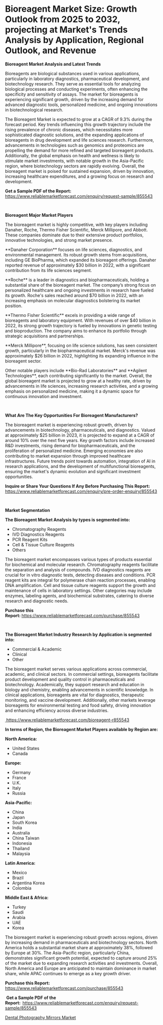 <p><h1>Bioreagent Market Size: Growth Outlook from 2025 to 2032, projecting at Market's Trends Analysis by Application, Regional Outlook, and Revenue</h1></p><p><strong>Bioreagent Market Analysis and Latest Trends</strong></p>
<p><p>Bioreagents are biological substances used in various applications, particularly in laboratory diagnostics, pharmaceutical development, and biotechnology research. They serve as essential tools for analyzing biological processes and conducting experiments, often enhancing the specificity and sensitivity of assays. The market for bioreagents is experiencing significant growth, driven by the increasing demand for advanced diagnostic tools, personalized medicine, and ongoing innovations in biotechnological research.</p><p>The Bioreagent Market is expected to grow at a CAGR of 9.3% during the forecast period. Key trends influencing this growth trajectory include the rising prevalence of chronic diseases, which necessitates more sophisticated diagnostic solutions, and the expanding applications of bioreagents in drug development and life sciences research. Furthermore, advancements in technologies such as genomics and proteomics are propelling the demand for more refined and targeted bioreagent products. Additionally, the global emphasis on health and wellness is likely to stimulate market investments, with notable growth in the Asia-Pacific region, where biotechnology sectors are rapidly evolving. Overall, the bioreagent market is poised for sustained expansion, driven by innovation, increasing healthcare expenditures, and a growing focus on research and development.</p></p>
<p><strong>Get a Sample PDF of the Report:&nbsp;</strong> <a href="https://www.reliablemarketforecast.com/enquiry/request-sample/855543?utm_campaign=1888&utm_medium=2&utm_source=Github&utm_content=ia&utm_term=04032025&utm_id=bioreagent">https://www.reliablemarketforecast.com/enquiry/request-sample/855543</a></p>
<p>&nbsp;</p>
<p><strong>Bioreagent Major Market Players</strong></p>
<p><p>The bioreagent market is highly competitive, with key players including Danaher, Roche, Thermo Fisher Scientific, Merck Millipore, and Abbott. These companies dominate due to their extensive product portfolios, innovative technologies, and strong market presence.</p><p>**Danaher Corporation** focuses on life sciences, diagnostics, and environmental management. Its robust growth stems from acquisitions, including GE BioPharma, which expanded its bioreagent offerings. Danaher reported revenue of approximately $30 billion in 2022, with a significant contribution from its life sciences segment.</p><p>**Roche** is a leader in diagnostics and biopharmaceuticals, holding a substantial share of the bioreagent market. The company’s strong focus on personalized healthcare and ongoing investments in research have fueled its growth. Roche's sales reached around $70 billion in 2022, with an increasing emphasis on molecular diagnostics bolstering its market position.</p><p>**Thermo Fisher Scientific** excels in providing a wide range of bioreagents and laboratory equipment. With revenues of over $40 billion in 2022, its strong growth trajectory is fueled by innovations in genetic testing and bioproduction. The company aims to enhance its portfolio through strategic acquisitions and partnerships.</p><p>**Merck Millipore**, focusing on life science solutions, has seen consistent growth, particularly in the biopharmaceutical market. Merck's revenue was approximately $26 billion in 2022, highlighting its expanding influence in the bioreagent sector.</p><p>Other notable players include **Bio-Rad Laboratories** and **Agilent Technologies**, each contributing significantly to the market. Overall, the global bioreagent market is projected to grow at a healthy rate, driven by advancements in life sciences, increasing research activities, and a growing emphasis on personalized medicine, making it a dynamic space for continuous innovation and investment.</p></p>
<p>&nbsp;</p>
<p><strong>What Are The Key Opportunities For Bioreagent Manufacturers?</strong></p>
<p><p>The bioreagent market is experiencing robust growth, driven by advancements in biotechnology, pharmaceuticals, and diagnostics. Valued at approximately $25 billion in 2023, it is projected to expand at a CAGR of around 10% over the next five years. Key growth factors include increased R&D investments, rising demand for biopharmaceuticals, and the proliferation of personalized medicine. Emerging economies are also contributing to market expansion through improved healthcare infrastructures. Future trends point towards automation, integration of AI in research applications, and the development of multifunctional bioreagents, ensuring the market's dynamic evolution and significant investment opportunities.</p></p>
<p><strong>Inquire or Share Your Questions If Any Before Purchasing This Report:</strong> <a href="https://www.reliablemarketforecast.com/enquiry/pre-order-enquiry/855543?utm_campaign=1888&utm_medium=2&utm_source=Github&utm_content=ia&utm_term=04032025&utm_id=bioreagent">https://www.reliablemarketforecast.com/enquiry/pre-order-enquiry/855543</a></p>
<p>&nbsp;</p>
<p><strong>Market Segmentation</strong></p>
<p><strong>The Bioreagent Market Analysis by types is segmented into:</strong></p>
<p><ul><li>Chromatography Reagents</li><li>IVD Diagnostics Reagents</li><li>PCR Reagent Kits</li><li>Cell & Tissue Culture Reagents</li><li>Others</li></ul></p>
<p><p>The bioreagent market encompasses various types of products essential for biochemical and molecular research. Chromatography reagents facilitate the separation and analysis of compounds. IVD diagnostics reagents are crucial for in vitro diagnostic tests, detecting diseases and conditions. PCR reagent kits are integral for polymerase chain reaction processes, enabling DNA amplification. Cell and tissue culture reagents support the growth and maintenance of cells in laboratory settings. Other categories may include enzymes, labeling agents, and biochemical substrates, catering to diverse research and diagnostic needs.</p></p>
<p><strong>Purchase this Report:&nbsp;</strong><a href="https://www.reliablemarketforecast.com/purchase/855543?utm_campaign=1888&utm_medium=2&utm_source=Github&utm_content=ia&utm_term=04032025&utm_id=bioreagent">https://www.reliablemarketforecast.com/purchase/855543</a></p>
<p>&nbsp;</p>
<p><strong>The Bioreagent Market Industry Research by Application is segmented into:</strong></p>
<p><ul><li>Commercial & Academic</li><li>Clinical</li><li>Other</li></ul></p>
<p><p>The bioreagent market serves various applications across commercial, academic, and clinical sectors. In commercial settings, bioreagents facilitate product development and quality control in pharmaceuticals and biotechnology. Academically, they support research and education in biology and chemistry, enabling advancements in scientific knowledge. In clinical applications, bioreagents are vital for diagnostics, therapeutic monitoring, and vaccine development. Additionally, other markets leverage bioreagents for environmental testing and food safety, driving innovation and enhancing efficiency across diverse industries.</p></p>
<p><a href="https://www.reliablemarketforecast.com/bioreagent-r855543?utm_campaign=1888&utm_medium=2&utm_source=Github&utm_content=ia&utm_term=04032025&utm_id=bioreagent">&nbsp;https://www.reliablemarketforecast.com/bioreagent-r855543</a></p>
<p><strong>In terms of Region, the Bioreagent Market Players available by Region are:</strong></p>
<p>
    <p> <strong> North America: </strong>
        <ul>
            <li>United States</li>
            <li>Canada</li>
        </ul>
        </p> 
    <p> <strong> Europe: </strong>
        <ul>
            <li>Germany</li>
            <li>France</li>
            <li>U.K.</li>
            <li>Italy</li>
            <li>Russia</li>
        </ul>
        </p> 
    <p> <strong> Asia-Pacific: </strong>
        <ul>
            <li>China</li>
            <li>Japan</li>
            <li>South Korea</li>
            <li>India</li>
            <li>Australia</li>
            <li>China Taiwan</li>
            <li>Indonesia</li>
            <li>Thailand</li>
            <li>Malaysia</li>
        </ul>
        </p> 
    <p> <strong> Latin America: </strong>
        <ul>
            <li>Mexico</li>
            <li>Brazil</li>
            <li>Argentina Korea</li>
            <li>Colombia</li>
        </ul>
        </p> 
    <p> <strong> Middle East & Africa: </strong>
        <ul>
            <li>Turkey</li>
            <li>Saudi</li>
            <li>Arabia</li>
            <li>UAE</li>
            <li>Korea</li>
        </ul>
    </p>
    </p>
<p><p>The bioreagent market is experiencing robust growth across regions, driven by increasing demand in pharmaceuticals and biotechnology sectors. North America holds a substantial market share at approximately 38%, followed by Europe at 30%. The Asia-Pacific region, particularly China, demonstrates significant growth potential, expected to capture around 25% of the market due to expanding research activities and investments. Overall, North America and Europe are anticipated to maintain dominance in market share, while APAC continues to emerge as a key growth driver.</p></p>
<p><strong>Purchase this Report: </strong><a href="https://www.reliablemarketforecast.com/purchase/855543?utm_campaign=1888&utm_medium=2&utm_source=Github&utm_content=ia&utm_term=04032025&utm_id=bioreagent">https://www.reliablemarketforecast.com/purchase/855543</a></p>
<p>&nbsp;<strong>Get a Sample PDF of the Report:&nbsp;&nbsp;</strong><a href="https://www.reliablemarketforecast.com/enquiry/request-sample/855543?utm_campaign=1888&utm_medium=2&utm_source=Github&utm_content=ia&utm_term=04032025&utm_id=bioreagent">https://www.reliablemarketforecast.com/enquiry/request-sample/855543</a></p>
<p><strong></strong></p>
<p><p><a href="https://github.com/gulaimolin/Market-Research-Report-List-7/blob/main/dental-photography-mirrors-market.md?utm_campaign=1888&utm_medium=2&utm_source=Github&utm_content=ia&utm_term=04032025&utm_id=bioreagent">Dental Photography Mirrors Market</a></p></p>